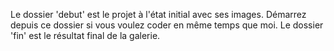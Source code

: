 Le dossier 'debut' est le projet à l'état initial avec ses images. Démarrez depuis ce dossier si vous voulez coder en même temps que moi.
Le dossier 'fin' est le résultat final de la galerie.
